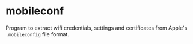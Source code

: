 # mobileconf

Program to extract wifi credentials, settings and certificates from Apple's
`.mobileconfig` file format.
